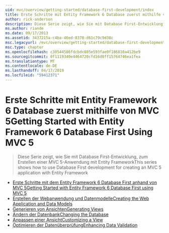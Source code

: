 ```yaml
---
uid: mvc/overview/getting-started/database-first-development/index
title: Erste Schritte mit Entity Framework 6 Database zuerst mithilfe von MVC 5 | Microsoft-Dokumentation
author: rick-anderson
description: Diese Serie zeigt, wie Sie mit Database First-Entwicklung, zum Erstellen einer MVC 5-Anwendung mit Entity Framework
ms.author: riande
ms.date: 09/17/2013
ms.assetid: 3437215a-c4ba-46ed-8378-d61c79c9d38c
msc.legacyurl: /mvc/overview/getting-started/database-first-development
msc.type: chapter
ms.openlocfilehash: c30544586fdcbdc805e593fae0f186810a412be9
ms.sourcegitcommit: 0f1119340e4464720cfd16d0ff15764746ea1fea
ms.translationtype: MT
ms.contentlocale: de-DE
ms.lasthandoff: 04/17/2019
ms.locfileid: "59412371"
---
```

# <a name="getting-started-with-entity-framework-6-database-first-using-mvc-5"></a><span data-ttu-id="9a10d-103">Erste Schritte mit Entity Framework 6 Database zuerst mithilfe von MVC 5</span><span class="sxs-lookup"><span data-stu-id="9a10d-103">Getting Started with Entity Framework 6 Database First Using MVC 5</span></span>

> <span data-ttu-id="9a10d-104">Diese Serie zeigt, wie Sie mit Database First-Entwicklung, zum Erstellen einer MVC 5-Anwendung mit Entity Framework</span><span class="sxs-lookup"><span data-stu-id="9a10d-104">This series shows how to use Database First development for creating an MVC 5 application with Entity Framework</span></span>


- [<span data-ttu-id="9a10d-105">Erste Schritte mit dem Entity Framework 6 Database First anhand von MVC 5</span><span class="sxs-lookup"><span data-stu-id="9a10d-105">Getting Started with Entity Framework 6 Database First using MVC 5</span></span>](setting-up-database.md)
- [<span data-ttu-id="9a10d-106">Erstellen der Webanwendung und Datenmodelle</span><span class="sxs-lookup"><span data-stu-id="9a10d-106">Creating the Web Application and Data Models</span></span>](creating-the-web-application.md)
- [<span data-ttu-id="9a10d-107">Generieren von Ansichten</span><span class="sxs-lookup"><span data-stu-id="9a10d-107">Generating Views</span></span>](generating-views.md)
- [<span data-ttu-id="9a10d-108">Ändern der Datenbank</span><span class="sxs-lookup"><span data-stu-id="9a10d-108">Changing the Database</span></span>](changing-the-database.md)
- [<span data-ttu-id="9a10d-109">Anpassen einer Ansicht</span><span class="sxs-lookup"><span data-stu-id="9a10d-109">Customizing a View</span></span>](customizing-a-view.md)
- [<span data-ttu-id="9a10d-110">Optimieren der Datenüberprüfung</span><span class="sxs-lookup"><span data-stu-id="9a10d-110">Enhancing Data Validation</span></span>](enhancing-data-validation.md)

